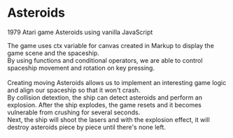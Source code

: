 # Asteroids

1979 Atari game Asteroids using vanilla JavaScript

The game uses ctx variable for canvas created in Markup to display the game scene and the spaceship.
</br>
By using functions and conditional operators, we are able to control spaceship movement and rotation on key pressing.
</br>
</br>
Creating moving Asteroids allows us to implement an interesting game logic and align our spaceship so that it won't crash.
</br>
By collision detextion, the ship can detect asteroids and perform an explosion. After the ship explodes, the game resets and it becomes vulnerable from crushing for several seconds.
</br>
Next, the ship will shoot the lasers and with the explosion effect, it will destroy asteroids piece by piece until there's none left.
